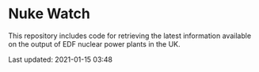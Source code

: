 # Nuke Watch

This repository includes code for retrieving the latest information available on the output of EDF nuclear power plants in the UK.

Last updated: 2021-01-15 03:48